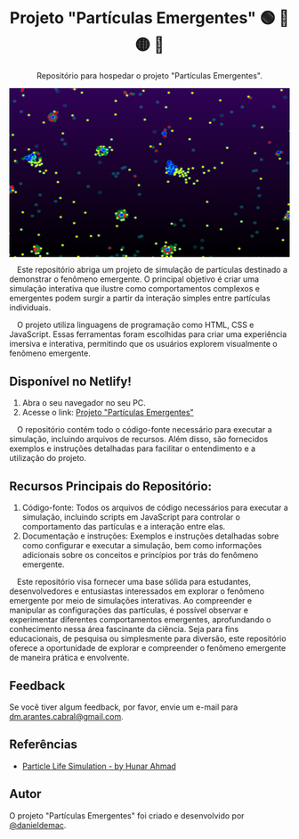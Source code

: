 <h1 align="center">Projeto "Partículas Emergentes" &#x1F7E2; &#x1F534; &#x1F7E1; &#x1F535;</h1>
<p align="center">Repositório para hospedar o projeto "Partículas Emergentes".</p>
<img align="center" src="images/readmeimg.png" alt="Partículas">

&emsp;Este repositório abriga um projeto de simulação de partículas destinado a demonstrar o fenômeno emergente. O principal objetivo é criar uma simulação interativa que ilustre como comportamentos complexos e emergentes podem surgir a partir da interação simples entre partículas individuais.

&emsp;O projeto utiliza linguagens de programação como HTML, CSS e JavaScript. Essas ferramentas foram escolhidas para criar uma experiência imersiva e interativa, permitindo que os usuários explorem visualmente o fenômeno emergente.

## Disponível no Netlify!

1. Abra o seu navegador no seu PC.
2. Acesse o link: [Projeto "Partículas Emergentes"](https://particulasemergentes.netlify.app/)

&emsp;O repositório contém todo o código-fonte necessário para executar a simulação, incluindo arquivos de recursos. Além disso, são fornecidos exemplos e instruções detalhadas para facilitar o entendimento e a utilização do projeto.

## Recursos Principais do Repositório:

1. Código-fonte: Todos os arquivos de código necessários para executar a simulação, incluindo scripts em JavaScript para controlar o comportamento das partículas e a interação entre elas.
2. Documentação e instruções: Exemplos e instruções detalhadas sobre como configurar e executar a simulação, bem como informações adicionais sobre os conceitos e princípios por trás do fenômeno emergente.

&emsp;Este repositório visa fornecer uma base sólida para estudantes, desenvolvedores e entusiastas interessados em explorar o fenômeno emergente por meio de simulações interativas. Ao compreender e manipular as configurações das partículas, é possível observar e experimentar diferentes comportamentos emergentes, aprofundando o conhecimento nessa área fascinante da ciência. Seja para fins educacionais, de pesquisa ou simplesmente para diversão, este repositório oferece a oportunidade de explorar e compreender o fenômeno emergente de maneira prática e envolvente.

## Feedback

Se você tiver algum feedback, por favor, envie um e-mail para dm.arantes.cabral@gmail.com.

## Referências

 - [Particle Life Simulation - by Hunar Ahmad](https://github.com/hunar4321/particle-life)

## Autor

O projeto "Partículas Emergentes" foi criado e desenvolvido por [@danieldemac](https://github.com/danieldemac).
